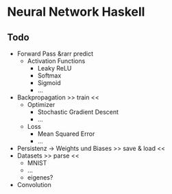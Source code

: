 # Neural Network Haskell

## Todo
- Forward Pass &rarr predict
    - Activation Functions
        - Leaky ReLU
        - Softmax
        - Sigmoid
        - ...
- Backpropagation >> train <<
   - Optimizer
      - Stochastic Gradient Descent
      - ...
   - Loss
      - Mean Squared Error
      - ...
- Persistenz → Weights und Biases >> save & load <<
- Datasets >> parse <<
    - MNIST
    - ...
    - eigenes?
- Convolution
